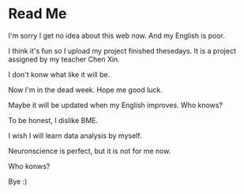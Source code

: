 # Read Me
I'm sorry I get no idea about this web now. And my English is poor. 

I think it's fun so I upload my project finished thesedays. It is a project assigned by my teacher Chen Xin.

I don't konw what like it will be.

Now I'm in the dead week. Hope me good luck.

Maybe it will be updated when my English improves. Who knows?

To be honest, I dislike BME.

I wish I will learn data analysis by myself.

Neuronscience is perfect, but it is not for me now.

Who konws?

Bye :)
